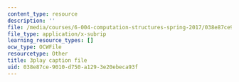 ```yaml
---
content_type: resource
description: ''
file: /media/courses/6-004-computation-structures-spring-2017/038e87ce9010d750a1293e20ebeca93f_Z3-WzUhl9nQ.srt
file_type: application/x-subrip
learning_resource_types: []
ocw_type: OCWFile
resourcetype: Other
title: 3play caption file
uid: 038e87ce-9010-d750-a129-3e20ebeca93f
---
```

